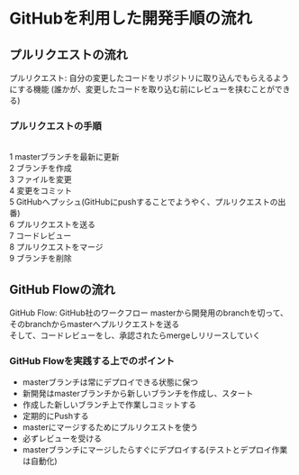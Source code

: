 # GitHubを利用した開発手順の流れ

## プルリクエストの流れ
プルリクエスト: 自分の変更したコードをリポジトリに取り込んでもらえるようにする機能
(誰かが、変更したコードを取り込む前にレビューを挟むことができる)

### プルリクエストの手順
<br>
1 masterブランチを最新に更新<br>
2 ブランチを作成<br>
3 ファイルを変更<br>
4 変更をコミット<br>
5 GitHubへプッシュ(GitHubにpushすることでようやく、プルリクエストの出番)<br>
6 プルリクエストを送る<br>
7 コードレビュー<br>
8 プルリクエストをマージ<br>
9 ブランチを削除<br>

## GitHub Flowの流れ
GitHub Flow: GitHub社のワークフロー
masterから開発用のbranchを切って、そのbranchからmasterへプルリクエストを送る<br>
そして、コードレビューをし、承認されたらmergeしリリースしていく

### GitHub Flowを実践する上でのポイント
- masterブランチは常にデプロイできる状態に保つ
- 新開発はmasterブランチから新しいブランチを作成し、スタート
- 作成した新しいブランチ上で作業しコミットする
- 定期的にPushする
- masterにマージするためにプルリクエストを使う
- 必ずレビューを受ける
- masterブランチにマージしたらすぐにデプロイする(テストとデプロイ作業は自動化)

